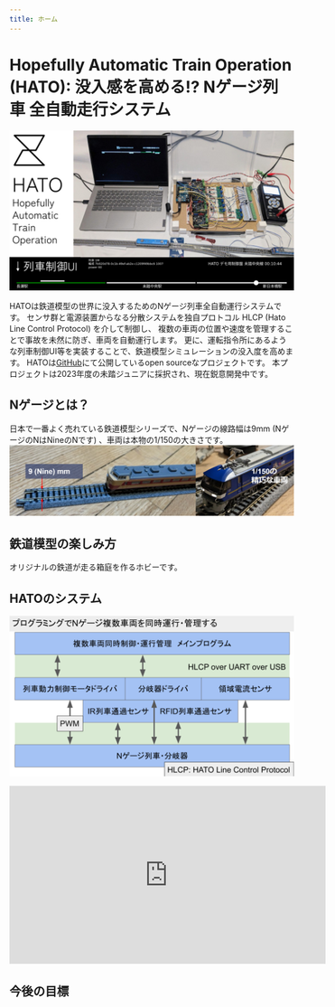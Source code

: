 ```yaml
---
title: ホーム
---
```

# Hopefully Automatic Train Operation (HATO): 没入感を高める!? Nゲージ列車 全自動走行システム

![Hero](/assets/hero.png)

HATOは鉄道模型の世界に没入するためのNゲージ列車全自動運行システムです。
センサ群と電源装置からなる分散システムを独自プロトコル HLCP (Hato Line Control Protocol) を介して制御し、
複数の車両の位置や速度を管理することで事故を未然に防ぎ、車両を自動運行します。
更に、運転指令所にあるような列車制御UI等を実装することで、鉄道模型シミュレーションの没入度を高めます。
HATOは[GitHub](https://nyiyui/hato)にて公開しているopen sourceなプロジェクトです。
本プロジェクトは2023年度の未踏ジュニアに採択され、現在鋭意開発中です。

## Nゲージとは？
日本で一番よく売れている鉄道模型シリーズで、Nゲージの線路幅は9mm (NゲージのNはNineのNです) 、車両は本物の1/150の大きさです。
![Nゲージの線路と車両](/assets/9mm.png)

## 鉄道模型の楽しみ方
オリジナルの鉄道が走る箱庭を作るホビーです。

## HATOのシステム
![HATOのシステム](/assets/system.png)
<iframe width="560" height="315" src="https://www.youtube-nocookie.com/embed/rcGFUpEQFpU?si=cXUUK7CVFKUmiYCf&amp;controls=0" title="YouTube video player" frameborder="0" allow="accelerometer; autoplay; clipboard-write; encrypted-media; gyroscope; picture-in-picture; web-share" allowfullscreen></iframe>

## 今後の目標

<!--
詳細は、こちらのスライドを参照してください。初めてのお披露は、11月3日の成果報告会になります。よろしければ、ぜひご参加ください。
-->
